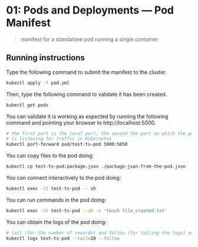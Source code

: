 # 01: Pods and Deployments &mdash; Pod Manifest
> manifest for a standalone pod running a single container

## Running instructions

Type the following command to submit the manifest to the cluster.

```bash
kubectl apply -f pod.yml
```

Then, type the following command to validate it has been created.

```bash
kubectl get pods
```

You can validate it is working as expected by running the following command and pointing your browser to http://localhost:5000.

```bash
# the first port is the local port, the second the port on which the pod
# is listening for traffic in Kubernetes
kubectl port-forward pod/test-ts-pod 5000:5050
```

You can copy files to the pod doing:

```bash
kubectl cp test-ts-pod:package.json ./package-json-from-the-pod.json
```

You can connect interactively to the pod doing:

```bash
kubectl exec -it test-ts-pod -- sh
```

You can run commands in the pod doing:
```bash
kubectl exec -it test-ts-pod --sh -c 'touch file_created.txt'
```

You can obtain the logs of the pod doing:

```bash
# tail (for the number of records) and follow (for tailing the logs) are optional
kubectl logs test-ts-pod --tail=20 --follow
```
